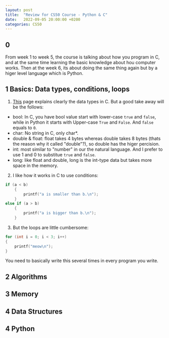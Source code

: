 ```yaml
---
layout: post
title:  "Review for CS50 Course - Python & C"
date:   2022-09-05 20:00:00 +0200
categories: CS50
---
```


## 0

From week 1 to week 5, the course is talking about how you program in C, and at the same time learning the basic knowledge about hou computer works. Then at the week 6, its about doing the same thing again but by a higer level language which is Python.

## 1 Basics: Data types, conditions, loops

1. [This](https://en.wikipedia.org/wiki/C_data_types#:~:text=Basic%20types-,Main%20types,of%20storage%20size%2Dspecific%20declarations.) page explains clearly the data types in C. But a good take away will be the follows:

- bool: In C, you have bool value start with lower-case `true` and `false`, while in Python it starts with Upper-case `True` and `False`. And `false` equals to `0`.
- char: No string in C, only char*. 
- double & float: float takes 4 bytes whereas double takes 8 bytes (thats the reason why it called "double"?), so double has the higer percision.
- int: most similar to "number" in our the natural language. And I prefer to use 1 and 0 to substitue `true` and `false`.
- long: like float and double, long is the int-type data but takes more space in the memory.

2. I like how it works in C to use conditions:

```C
if (a < b)
    {
        printf("a is smaller than b.\n");
    }
else if (a > b)
    {
        printf("a is bigger than b.\n");
    }
```

3. But the loops are little cumbersome:

```C
for (int i = 0; i < 3; i++)
{
    printf("meow\n");
}
```
You need to basically write this several times in every program you write.


## 2 Algorithms


## 3 Memory


## 4 Data Structures


## 4 Python




